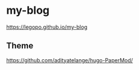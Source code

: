 # my-blog

https://legopo.github.io/my-blog

## Theme
https://github.com/adityatelange/hugo-PaperMod/
